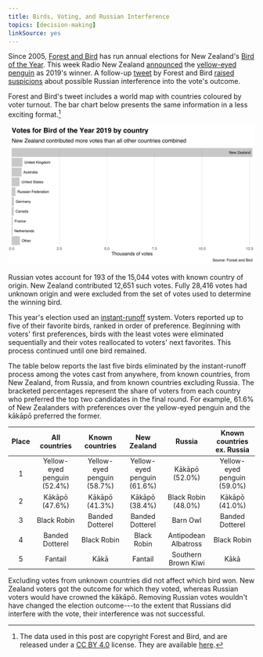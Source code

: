 ```yaml
---
title: Birds, Voting, and Russian Interference
topics: [decision-making]
linkSource: yes
---
```


Since 2005, [Forest and Bird](https://www.forestandbird.org.nz) has run annual elections for New Zealand's [Bird of the Year](https://www.birdoftheyear.org.nz).
This week Radio New Zealand [announced](https://www.rnz.co.nz/news/national/402986/bird-of-the-year-2019-hoiho-takes-the-winning-title) the [yellow-eyed penguin](https://en.wikipedia.org/wiki/Yellow-eyed_penguin) as 2019's winner.
A follow-up [tweet](https://twitter.com/Forest_and_Bird/status/1193720097283567616) by Forest and Bird [raised suspicions](https://www.rnz.co.nz/news/national/403085/bird-of-the-year-russian-interest-in-contest-piques-suspicions-online) about possible Russian interference into the vote's outcome.

Forest and Bird's tweet includes a world map with countries coloured by voter turnout.
The bar chart below presents the same information in a less exciting format.[^data]

![](figures/countries-1.svg)

Russian votes account for 193 of the 15,044 votes with known country of origin.
New Zealand contributed 12,651 such votes.
Fully 28,416 votes had unknown origin and were excluded from the set of votes used to determine the winning bird.

This year's election used an [instant-runoff](https://en.wikipedia.org/wiki/Instant-runoff_voting) system.
Voters reported up to five of their favorite birds, ranked in order of preference.
Beginning with voters' first preferences, birds with the least votes were eliminated sequentially and their votes reallocated to voters' next favorites.
This process continued until one bird remained.

The table below reports the last five birds eliminated by the instant-runoff process among the votes cast from anywhere, from known countries, from New Zealand, from Russia, and from known countries excluding Russia.
The bracketed percentages represent the share of voters from each country who preferred the top two candidates in the final round.
For example, 61.6% of New Zealanders with preferences over the yellow-eyed penguin and the kākāpō preferred the former.

| Place |        All countries        |       Known countries       |         New Zealand         |        Russia        | Known countries ex. Russia  |
|:-----:|:---------------------------:|:---------------------------:|:---------------------------:|:--------------------:|:---------------------------:|
|   1   | Yellow-eyed penguin (52.4%) | Yellow-eyed penguin (58.7%) | Yellow-eyed penguin (61.6%) |    Kākāpō (52.0%)    | Yellow-eyed penguin (59.0%) |
|   2   |       Kākāpō (47.6%)        |       Kākāpō (41.3%)        |       Kākāpō (38.4%)        | Black Robin (48.0%)  |       Kākāpō (41.0%)        |
|   3   |         Black Robin         |       Banded Dotterel       |       Banded Dotterel       |       Barn Owl       |       Banded Dotterel       |
|   4   |       Banded Dotterel       |         Black Robin         |         Black Robin         | Antipodean Albatross |         Black Robin         |
|   5   |           Fantail           |            Kākā             |           Fantail           | Southern Brown Kiwi  |            Kākā             |

Excluding votes from unknown countries did not affect which bird won.
New Zealand voters got the outcome for which they voted, whereas Russian voters would have crowned the kākāpō.
Removing Russian votes wouldn't have changed the election outcome---to the extent that Russians did interfere with the vote, their interference was not successful.

[^data]: The data used in this post are copyright Forest and Bird, and are released under a [CC BY 4.0](https://creativecommons.org/licenses/by/4.0/) license. They are available [here](https://www.dragonfly.co.nz/news/2019-11-12-boty.html).
